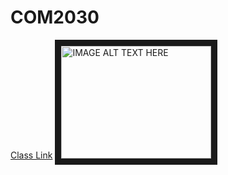 # COM2030
[Class Link](http://vanhoesenj.github.io/data.html)
<a href="https://www.youtube.com/watch?v=EK_LN3XEcnw" target="_blank"><img src="https://i.ytimg.com/vi/6I7s_VR7xd0/maxresdefault.jpg" 
alt="IMAGE ALT TEXT HERE" width="240" height="180" border="10" /></a>
